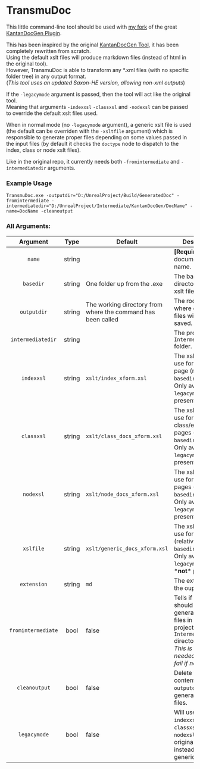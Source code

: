 # TransmuDoc

This little command-line tool should be used with [my fork](https://github.com/BenPyton/KantanDocGen) of the great [KantanDocGen Plugin](https://github.com/kamrann/KantanDocGenPlugin).

This has been inspired by the original [KantanDocGen Tool](https://github.com/kamrann/KantanDocGenTool), it has been completely rewritten from scratch.\
Using the default xslt files will produce markdown files (instead of html in the original tool).\
However, TransmuDoc is able to transform any *.xml files (with no specific folder tree) in any output format.\
(*This tool uses an updated Saxon-HE version, allowing non-xml outputs*)

If the `-legacymode` argument is passed, then the tool will act like the original tool.\
Meaning that arguments `-indexxsl` `-classxsl` and `-nodexsl` can be passed to override the default xslt files used.

When in normal mode (no `-legacymode` argument), a generic xslt file is used (the default can be overriden with the `-xsltfile` argument) which is responsible to generate proper files depending on some values passed in the input files (by default it checks the `doctype` node to dispatch to the index, class or node xslt files).

Like in the original repo, it currently needs both `-fromintermediate` and `-intermediatedir` arguments.

### Example Usage

```
TransmuDoc.exe -outputdir="D:/UnrealProject/Build/GeneratedDoc" -fromintermediate -intermediatedir="D:/UnrealProject/Intermediate/KantanDocGen/DocName" -name=DocName -cleanoutput
```

### All Arguments:

Argument | Type | Default | Description
:-: | :-: | --- | ---
`name` | string | | **[Required]** The documentation name.
`basedir` | string | One folder up from the .exe | The base directory for the xslt files.<br/>
`outputdir` | string | The working directory from where the command has been called | The root directory where generated files will be saved.
`intermediatedir` | string | | The project's `Intermediate` folder.
`indexxsl` | string | `xslt/index_xform.xsl` | The xslt file to use for index page (relative to `basedir`).<br/>Only available if `legacymode` is present.
`classxsl` | string | `xslt/class_docs_xform.xsl` | The xslt file to use for class/enum/struct pages (relative to `basedir`).<br/>Only available if `legacymode` is present.
`nodexsl` | string | `xslt/node_docs_xform.xsl` | The xslt file to use for node pages (relative to `basedir`).<br/>Only available if `legacymode` is present.
`xslfile` | string | `xslt/generic_docs_xform.xsl` | The xslt file to use for all pages (relative to `basedir`).<br/>Only available if `legacymode` is \***not**\* present.
`extension` | string | `md` | The extension of the ouput files.
`fromintermediate` | bool | false | Tells if the doc should be generated from files in the project's `Intermediate` directory.<br/>*This is currently needed and will fail if not present!*
`cleanoutput` | bool | false | Delete the content of `outputdir` before generating new files.
`legacymode` | bool | false | Will use the `indexxsl`, `classxsl` and `nodexsl` like in the original tool, instead of the generic `xslfile`.
